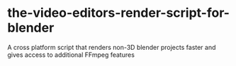 # the-video-editors-render-script-for-blender
A cross platform script that renders non-3D blender projects faster and gives access to additional FFmpeg features
